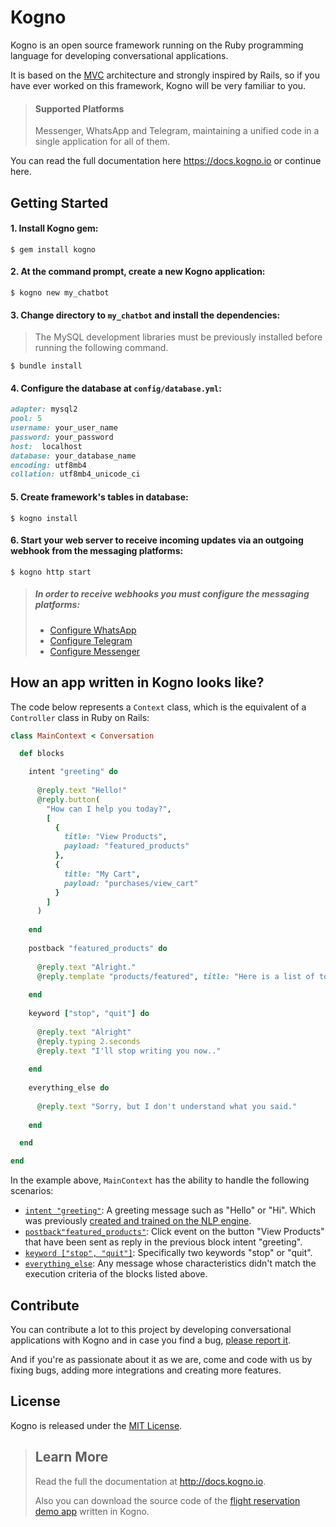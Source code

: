 # Kogno
Kogno is an open source framework running on the Ruby programming language for developing conversational applications.

It is based on the [MVC](https://en.wikipedia.org/wiki/Model%E2%80%93view%E2%80%93controller) architecture and strongly inspired by Rails, so if you have ever worked on this framework, Kogno will be very familiar to you.

> #### Supported Platforms
> Messenger, WhatsApp and Telegram, maintaining a unified code in a single application for all of them.

You can read the full documentation here https://docs.kogno.io or continue here.

## Getting Started

#### 1. Install Kogno gem:

    $ gem install kogno
        
#### 2. At the command prompt, create a new Kogno application:

    $ kogno new my_chatbot
        
#### 3. Change directory to `my_chatbot` and install the dependencies:
> The MySQL development libraries must be previously installed before running the following command.   

    $ bundle install
        
#### 4. Configure the database at `config/database.yml`:

```ruby
adapter: mysql2
pool: 5
username: your_user_name
password: your_password
host:  localhost
database: your_database_name
encoding: utf8mb4
collation: utf8mb4_unicode_ci
```

#### 5. Create framework's tables in database:

    $ kogno install
        
#### 6. Start your web server to receive incoming updates via an outgoing webhook from the messaging platforms:

    $ kogno http start
    
> ##### In order to receive webhooks you must configure the messaging platforms:
> - [Configure WhatsApp](https://docs.kogno.io/installation/whatsapp-configuration)
> - [Configure Telegram](https://docs.kogno.io/installation/telegram-configuration)
> - [Configure Messenger](https://docs.kogno.io/installation/messenger-configuration)

## How an app written in Kogno looks like?

The code below represents a `Context` class, which is the equivalent of a `Controller` class in Ruby on Rails:

```ruby
class MainContext < Conversation

  def blocks

    intent "greeting" do
    
      @reply.text "Hello!"
      @reply.button(
        "How can I help you today?",
        [
          {
            title: "View Products",
            payload: "featured_products"
          },
          { 
            title: "My Cart",
            payload: "purchases/view_cart"
          }
        ]
      )
      
    end
    
    postback "featured_products" do
    
      @reply.text "Alright."
      @reply.template "products/featured", title: "Here is a list of today's featured products."
      
    end
    
    keyword ["stop", "quit"] do
    
      @reply.text "Alright"
      @reply.typing 2.seconds
      @reply.text "I'll stop writing you now.."
      
    end
    
    everything_else do 
    
      @reply.text "Sorry, but I don't understand what you said."
      
    end

  end

end
```

In the example above, `MainContext` has the ability to handle the following scenarios:

- [`intent "greeting"`](https://docs.kogno.io/contexts/actions/intent): A greeting message such as "Hello" or "Hi". Which was previously [created and trained on the NLP engine](https://docs.kogno.io/installation/nlp-configuration).
- [`postback"featured_products"`](https://docs.kogno.io/contexts/actions/postback):  Click event on the button "View Products" that have been sent as reply in the previous block intent "greeting".
- [`keyword ["stop", "quit"]`](https://docs.kogno.io/contexts/actions/keyword): Specifically two keywords "stop" or "quit".
- [`everything_else`](https://docs.kogno.io/contexts/actions/everything_else): Any message whose characteristics didn't match the execution criteria of the blocks listed above.

## Contribute

You can contribute a lot to this project by developing conversational applications with Kogno and in case you find a bug, [please report it](https://github.com/kogno/kogno/issues).

And if you're as passionate about it as we are, come and code with us by fixing bugs, adding more integrations and creating more features.

## License

Kogno is released under the [MIT License](https://opensource.org/licenses/MIT).


>
> ## Learn More
> Read the full the documentation at http://docs.kogno.io.
>
> Also you can download the source code of the [flight reservation demo app](https://github.com/kogno/travel_chatbot) written in Kogno.
>







